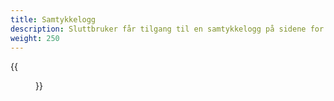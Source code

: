 ```yaml
---
title: Samtykkelogg
description: Sluttbruker får tilgang til en samtykkelogg på sidene for "Profil" som viser hvilke samtykker brukeren har gitt, når de har utløpt, når data har blitt hentet osv. Ved å klikke på "?" ved et gitt samtykke, kan man se hva samtykket gjelder.   
weight: 250
---
```


{{<figure src="samtykkelogg1.png" title="Samtykkelogg" >}}

